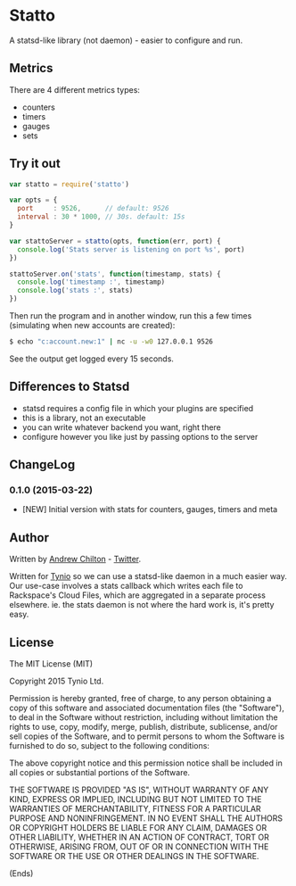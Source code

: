 # Statto #

A statsd-like library (not daemon) - easier to configure and run.

## Metrics ##

There are 4 different metrics types:

* counters
* timers
* gauges
* sets

## Try it out ##

```js
var statto = require('statto')

var opts = {
  port     : 9526,      // default: 9526
  interval : 30 * 1000, // 30s. default: 15s
}

var stattoServer = statto(opts, function(err, port) {
  console.log('Stats server is listening on port %s', port)
})

stattoServer.on('stats', function(timestamp, stats) {
  console.log('timestamp :', timestamp)
  console.log('stats :', stats)
})
```

Then run the program and in another window, run this a few times (simulating when new accounts are created):

```sh
$ echo "c:account.new:1" | nc -u -w0 127.0.0.1 9526
```

See the output get logged every 15 seconds.

## Differences to Statsd ##

* statsd requires a config file in which your plugins are specified
* this is a library, not an executable
* you can write whatever backend you want, right there
* configure however you like just by passing options to the server

## ChangeLog ##

### 0.1.0 (2015-03-22) ###

* [NEW] Initial version with stats for counters, gauges, timers and meta

## Author ##

Written by [Andrew Chilton](http://chilts.org/) - [Twitter](https://twitter.com/andychilton).

Written for [Tynio](https://tyn.io/) so we can use a statsd-like daemon in a much easier way. Our use-case involves a
stats callback which writes each file to Rackspace's Cloud Files, which are aggregated in a separate process elsewhere.
ie. the stats daemon is not where the hard work is, it's pretty easy.

## License ##

The MIT License (MIT)

Copyright 2015 Tynio Ltd.

Permission is hereby granted, free of charge, to any person obtaining a copy of this software and associated
documentation files (the "Software"), to deal in the Software without restriction, including without limitation the
rights to use, copy, modify, merge, publish, distribute, sublicense, and/or sell copies of the Software, and to permit
persons to whom the Software is furnished to do so, subject to the following conditions:

The above copyright notice and this permission notice shall be included in all copies or substantial portions of the
Software.

THE SOFTWARE IS PROVIDED "AS IS", WITHOUT WARRANTY OF ANY KIND, EXPRESS OR IMPLIED, INCLUDING BUT NOT LIMITED TO THE
WARRANTIES OF MERCHANTABILITY, FITNESS FOR A PARTICULAR PURPOSE AND NONINFRINGEMENT. IN NO EVENT SHALL THE AUTHORS OR
COPYRIGHT HOLDERS BE LIABLE FOR ANY CLAIM, DAMAGES OR OTHER LIABILITY, WHETHER IN AN ACTION OF CONTRACT, TORT OR
OTHERWISE, ARISING FROM, OUT OF OR IN CONNECTION WITH THE SOFTWARE OR THE USE OR OTHER DEALINGS IN THE SOFTWARE.

(Ends)

